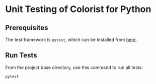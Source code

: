 # Unit Testing of Colorist for Python
## Prerequisites
The test framework is `pytest`, which can be installed from [here](https://docs.pytest.org/en/stable/getting-started.html).

## Run Tests
From the project base directory, use this command to run all tests:

```shell
pytest
```
